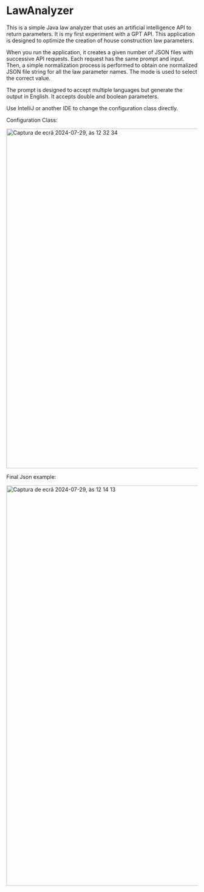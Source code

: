 # LawAnalyzer
This is a simple Java law analyzer that uses an artificial intelligence API to return parameters. It is my first experiment with a GPT API. This application is designed to optimize the creation of house construction law parameters.

When you run the application, it creates a given number of JSON files with successive API requests. Each request has the same prompt and input. Then, a simple normalization process is performed to obtain one normalized JSON file string for all the law parameter names. The mode is used to select the correct value.

The prompt is designed to accept multiple languages but generate the output in English. It accepts double and boolean parameters.

Use IntelliJ or another IDE to change the configuration class directly.


Configuration Class:

<img width="892" alt="Captura de ecrã 2024-07-29, às 12 32 34" src="https://github.com/user-attachments/assets/36a3bc13-bff2-421a-8dbf-c5b21ea7f426">

Final Json example: 

<img width="1051" alt="Captura de ecrã 2024-07-29, às 12 14 13" src="https://github.com/user-attachments/assets/54866f09-93a1-4dc5-a6e6-8f7aeb9581cd">
